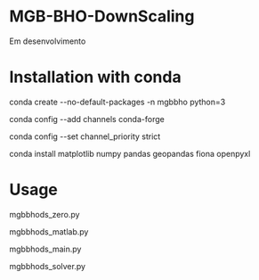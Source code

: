 # MGB-BHO-DownScaling

Em desenvolvimento

# Installation with conda

conda create --no-default-packages -n mgbbho python=3

conda config --add channels conda-forge

conda config --set channel_priority strict

conda install matplotlib numpy pandas geopandas fiona openpyxl

# Usage
mgbbhods_zero.py

mgbbhods_matlab.py

mgbbhods_main.py

mgbbhods_solver.py
